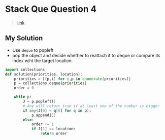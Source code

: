 # Stack Que Question 4

> [link](https://programmers.co.kr/learn/courses/30/lessons/42587)

## My Solution

- Use `deque` to popleft
- pop the object and decide whether to reattach it to deque or compare its index wiht the target location.

```python
import collections
def solution(priorities, location):
    priorities = [(p,i) for i,p in enumerate(priorities)]
    p = collections.deque(priorities)
    order = 0

    while p:
        J = p.popleft()
        # Any will return true if at least one of the number is bigger
        if any(J[0] < q[0] for q in p):
            p.append(J)
        else:
            order += 1
            if J[1] == location:
                return order
```
